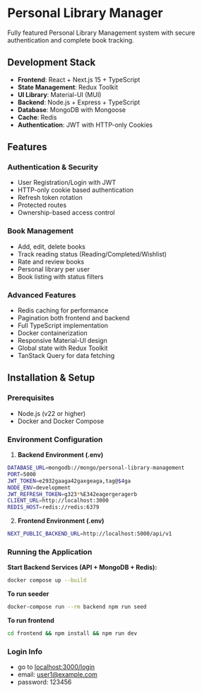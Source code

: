 # Personal Library Manager

Fully featured Personal Library Management system with secure authentication and complete book tracking.

## Development Stack

- **Frontend**: React + Next.js 15 + TypeScript
- **State Management**: Redux Toolkit
- **UI Library**: Material-UI (MUI)
- **Backend**: Node.js + Express + TypeScript
- **Database**: MongoDB with Mongoose
- **Cache**: Redis
- **Authentication**: JWT with HTTP-only Cookies

## Features

### Authentication & Security

- User Registration/Login with JWT
- HTTP-only cookie based authentication
- Refresh token rotation
- Protected routes
- Ownership-based access control

### Book Management

- Add, edit, delete books
- Track reading status (Reading/Completed/Wishlist)
- Rate and review books
- Personal library per user
- Book listing with status filters

### Advanced Features

- Redis caching for performance
- Pagination both frontend and backend
- Full TypeScript implementation
- Docker containerization
- Responsive Material-UI design
- Global state with Redux Toolkit
- TanStack Query for data fetching

## Installation & Setup

### Prerequisites

- Node.js (v22 or higher)
- Docker and Docker Compose

### Environment Configuration

1. **Backend Environment (.env)**

```bash
DATABASE_URL=mongodb://mongo/personal-library-management
PORT=5000
JWT_TOKEN=e2932gaaga42gaxgeaga,tag@$4ga
NODE_ENV=development
JWT_REFRESH_TOKEN=g323*%E342eagergeragerb
CLIENT_URL=http://localhost:3000
REDIS_HOST=redis://redis:6379
```

2. **Frontend Environment (.env)**

```bash
NEXT_PUBLIC_BACKEND_URL=http://localhost:5000/api/v1
```

### Running the Application

**Start Backend Services (API + MongoDB + Redis):**

```bash
docker compose up --build
```

**To run seeder**

```bash
docker-compose run --rm backend npm run seed
```

**To run frontend**

```bash
cd frontend && npm install && npm run dev
```

### Login Info

- go to [localhost:3000/login](localhost:3000/login)
- email: user1@example.com
- password: 123456

